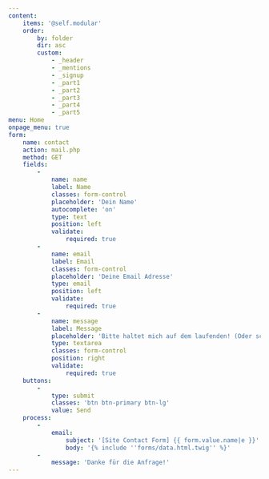 ```yaml
---
content:
    items: '@self.modular'
    order:
        by: folder
        dir: asc
        custom:
            - _header
            - _mentions
            - _signup
            - _part1
            - _part2
            - _part3
            - _part4
            - _part5
menu: Home
onpage_menu: true
form:
    name: contact
    action: mail.php
    method: GET
    fields:
        -
            name: name
            label: Name
            classes: form-control
            placeholder: 'Dein Name'
            autocomplete: 'on'
            type: text
            position: left
            validate:
                required: true
        -
            name: email
            label: Email
            classes: form-control
            placeholder: 'Deine Email Adresse'
            type: email
            position: left
            validate:
                required: true
        -
            name: message
            label: Message
            placeholder: 'Bitte haltet mich auf dem laufenden! (Oder schreib uns dein Anliegen)'
            type: textarea
            classes: form-control
            position: right
            validate:
                required: true
    buttons:
        -
            type: submit
            classes: 'btn btn-primary btn-lg'
            value: Send
    process:
        -
            email:
                subject: '[Site Contact Form] {{ form.value.name|e }}'
                body: '{% include ''forms/data.html.twig'' %}'
        -
            message: 'Danke für die Anfrage!'
---
```


